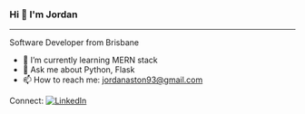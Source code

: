 ### Hi 👋 I'm Jordan
<hr>

Software Developer from Brisbane 

- 🌱 I’m currently learning MERN stack
- 💬 Ask me about Python, Flask
- 📫 How to reach me: jordanaston93@gmail.com

Connect: [![LinkedIn](https://img.icons8.com/color/48/000000/linkedin.png)](https://www.linkedin.com/in/jordan-aston-164aab178/)

